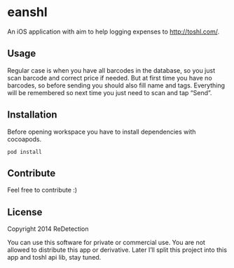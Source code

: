 # eanshl

An iOS application with aim to help logging expenses to http://toshl.com/.

## Usage

Regular case is when you have all barcodes in the database, so you just scan barcode and correct price if needed.
But at first time you have no barcodes, so before sending you should also fill name and tags.
Everything will be remembered so next time you just need to scan and tap “Send”.

## Installation

Before opening workspace you have to install dependencies with cocoapods. 
```
pod install
```

## Contribute

Feel free to contribute :)

## License

Copyright 2014 ReDetection

You can use this software for private or commercial use. You are not allowed to distribute this app or derivative. 
Later I’ll split this project into this app and toshl api lib, stay tuned.
